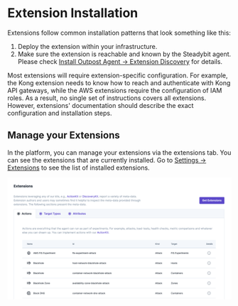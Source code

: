 # Extension Installation

Extensions follow common installation patterns that look something like this:

1. Deploy the extension within your infrastructure.
2. Make sure the extension is reachable and known by the Steadybit agent. Please check [Install Outpost Agent -> Extension Discovery](/install-and-configure/install-agent/extension-discovery.md) for details.

Most extensions will require extension-specific configuration. For example, the Kong extension needs to know how to reach and authenticate with Kong API gateways, while the AWS extensions require the configuration of IAM roles. As a result, no single set of instructions covers all extensions. However, extensions' documentation should describe the exact configuration and installation steps.

## Manage your Extensions

In the platform, you can manage your extensions via the extensions tab. You can see the extensions that are currently installed. Go to [Settings -> Extensions](https://platform.steadybit.com/settings/extensions) to see the list of installed extensions.

![Extensions Overview](extensions.png)

